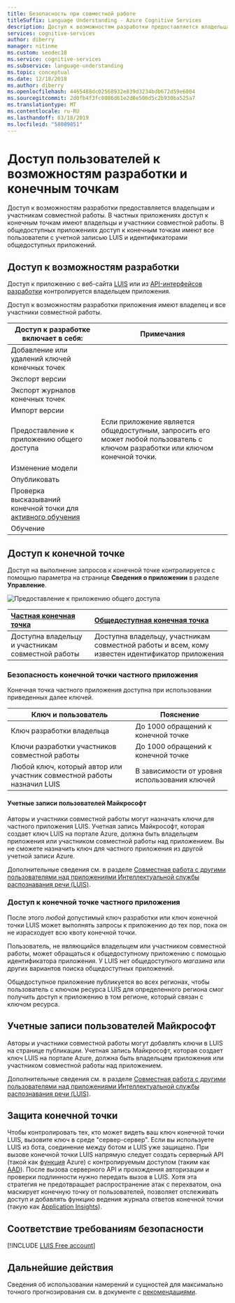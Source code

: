 ```yaml
---
title: Безопасность при совместной работе
titleSuffix: Language Understanding - Azure Cognitive Services
description: Доступ к возможностям разработки предоставляется владельцам и участникам совместной работы. В частных приложениях доступ к конечным точкам имеют владельцы и участники совместной работы.
services: cognitive-services
author: diberry
manager: nitinme
ms.custom: seodec18
ms.service: cognitive-services
ms.subservice: language-understanding
ms.topic: conceptual
ms.date: 12/18/2018
ms.author: diberry
ms.openlocfilehash: 4465488dc02568932e839d3234bdb672d59e6804
ms.sourcegitcommit: 2d0fb4f3fc8086d61e2d8e506d5c2b930ba525a7
ms.translationtype: MT
ms.contentlocale: ru-RU
ms.lasthandoff: 03/18/2019
ms.locfileid: "58089851"
---
```

# <a name="authoring-and-endpoint-user-access"></a>Доступ пользователей к возможностям разработки и конечным точкам
Доступ к возможностям разработки предоставляется владельцам и участникам совместной работы. В частных приложениях доступ к конечным точкам имеют владельцы и участники совместной работы. В общедоступных приложениях доступ к конечным точкам имеют все пользователи с учетной записью LUIS и идентификаторами общедоступных приложений. 

## <a name="access-to-authoring"></a>Доступ к возможностям разработки
Доступ к приложению с веб-сайта [LUIS](luis-reference-regions.md#luis-website) или из [API-интерфейсов разработки](https://aka.ms/luis-authoring-apis) контролируется владельцем приложения. 

Доступ к возможностям разработки приложения имеют владелец и все участники совместной работы. 

|Доступ к разработке включает в себя:|Примечания|
|--|--|
|Добавление или удалений ключей конечных точек||
|Экспорт версии||
|Экспорт журналов конечных точек||
|Импорт версии||
|Предоставление к приложению общего доступа|Если приложение является общедоступным, запросить его может любой пользователь с ключом разработки или ключом конечной точки.|
|Изменение модели|
|Опубликовать|
|Проверка высказываний конечной точки для [активного обучения](luis-how-to-review-endoint-utt.md)|
|Обучение|

## <a name="access-to-endpoint"></a>Доступ к конечной точке

Доступ на выполнение запросов к конечной точке контролируется с помощью параметра на странице **Сведения о приложении** в разделе **Управление**. 

![Предоставление к приложению общего доступа](./media/luis-concept-security/set-application-as-public.png)

|[Частная конечная точка](#private-app-endpoint-security)|[Общедоступная конечная точка](#public-app-endpoint-access)|
|:--|:--|
|Доступна владельцу и участникам совместной работы|Доступна владельцу, участникам совместной работы и всем, кому известен идентификатор приложения|

### <a name="private-app-endpoint-security"></a>Безопасность конечной точки частного приложения

Конечная точка частного приложения доступна при использовании приведенных далее ключей.

|Ключ и пользователь|Пояснение|
|--|--|
|Ключ разработки владельца| До 1000 обращений к конечной точке|
|Ключи разработки участников совместной работы| До 1000 обращений к конечной точке|
|Любой ключ, который автор или участник совместной работы назначил LUIS|В зависимости от уровня использования ключей|

#### <a name="microsoft-user-accounts"></a>Учетные записи пользователей Майкрософт

Авторы и участники совместной работы могут назначать ключи для частного приложения LUIS. Учетная запись Майкрософт, которая создает ключ LUIS на портале Azure, должна быть владельцем приложения или участником совместной работы над приложением. Вы не сможете назначить ключ для частного приложения из другой учетной записи Azure.

Дополнительные сведения см. в разделе [Совместная работа с другими пользователями над приложениями Интеллектуальной службы распознавания речи (LUIS)](luis-how-to-collaborate.md#azure-active-directory-tenant-user). 

### <a name="public-app-endpoint-access"></a>Доступ к конечной точке частного приложения

После этого _любой_ допустимый ключ разработки или ключ конечной точки LUIS может выполнять запросы к приложению до тех пор, пока он не израсходует всю квоту конечной точки.

Пользователь, не являющийся владельцем или участником совместной работы, может обращаться к общедоступному приложению с помощью идентификатора приложения. У LUIS нет общедоступного _магазина_ или других вариантов поиска общедоступных приложений.  

Общедоступное приложение публикуется во всех регионах, чтобы пользователь с ключом ресурса LUIS для определенного региона смог получить доступ к приложению в том регионе, который связан с ключом ресурса.

## <a name="microsoft-user-accounts"></a>Учетные записи пользователей Майкрософт

Авторы и участники совместной работы могут добавлять ключи в LUIS на странице публикации. Учетная запись Майкрософт, которая создает ключ LUIS на портале Azure, должна быть владельцем приложения или участником совместной работы над приложением. 

Дополнительные сведения см. в разделе [Совместная работа с другими пользователями над приложениями Интеллектуальной службы распознавания речи (LUIS)](luis-how-to-collaborate.md#azure-active-directory-tenant-user). 

## <a name="securing-the-endpoint"></a>Защита конечной точки 

Чтобы контролировать тех, кто может видеть ваш ключ конечной точки LUIS, вызовите ключ в среде "сервер-сервер". Если вы используете LUIS из бота, соединение между ботом и LUIS уже защищено. При вызове конечной точки LUIS напрямую следует создать серверный API (такой как [функция](https://azure.microsoft.com/services/functions/) Azure) с контролируемым доступом (таким как [AAD](https://azure.microsoft.com/services/active-directory/)). После вызова серверного API и прохождения авторизации и проверки подлинности нужно передать вызов в LUIS. Хотя эта стратегия не предотвращает распространение атак с перехватом, она маскирует конечную точку от пользователей, позволяет отслеживать доступ и добавлять функцию ведения журнала ответов конечной точки (такую как [Application Insights](https://azure.microsoft.com/services/application-insights/)).  

## <a name="security-compliance"></a>Соответствие требованиям безопасности
 
[!INCLUDE [LUIS Free account](../../../includes/cognitive-services-luis-security-compliance.md)]

## <a name="next-steps"></a>Дальнейшие действия

Сведения об использовании намерений и сущностей для максимально точного прогнозирования см. в документе с [рекомендациями](luis-concept-best-practices.md).
